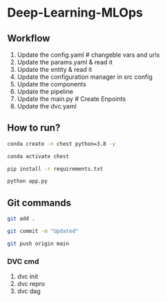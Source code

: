 # Deep-Learning-MLOps

## Workflow

1. Update the config.yaml # changeble vars and urls
2. Update the params.yaml & read it
3. Update the entity & read it
4. Update the configuration manager in src config
5. Update the components
6. Update the pipeline
7. Update the main.py # Create Enpoints
8. Update the dvc.yaml

## How to run?

```bash
conda create -n chest python=3.8 -y
```

```bash
conda activate chest
```

```bash
pip install -r requirements.txt
```

```bash
python app.py
```

## Git commands

```bash
git add .

git commit -m "Updated"

git push origin main
```

### DVC cmd

1. dvc init
2. dvc repro
3. dvc dag
